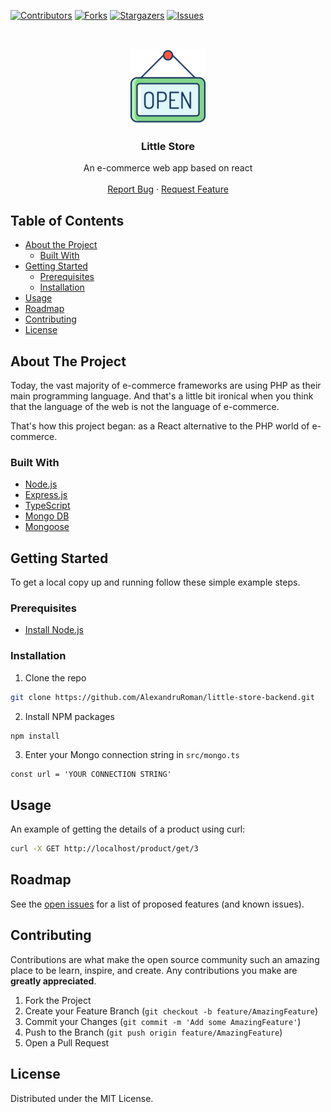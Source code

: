 <!-- PROJECT SHIELDS -->
<!--
*** I'm using markdown "reference style" links for readability.
*** Reference links are enclosed in brackets [ ] instead of parentheses ( ).
*** See the bottom of this document for the declaration of the reference variables
*** for contributors-url, forks-url, etc. This is an optional, concise syntax you may use.
*** https://www.markdownguide.org/basic-syntax/#reference-style-links
-->

[![Contributors][contributors-shield]][contributors-url]
[![Forks][forks-shield]][forks-url]
[![Stargazers][stars-shield]][stars-url]
[![Issues][issues-shield]][issues-url]

<!-- PROJECT LOGO -->
<br />
<p align="center">
  <a href="https://github.com/AlexandruRoman/little-store-backend">
    <img src="logo.png" alt="Logo" width="120" height="120">
  </a>

  <h3 align="center">Little Store</h3>

  <p align="center">
    An e-commerce web app based on react
    <br />
    <br />
    <a href="https://github.com/AlexandruRoman/little-store-backend/issues">Report Bug</a>
    ·
    <a href="https://github.com/AlexandruRoman/little-store-backend/issues">Request Feature</a>
  </p>
</p>

<!-- TABLE OF CONTENTS -->

## Table of Contents

- [About the Project](#about-the-project)
  - [Built With](#built-with)
- [Getting Started](#getting-started)
  - [Prerequisites](#prerequisites)
  - [Installation](#installation)
- [Usage](#usage)
- [Roadmap](#roadmap)
- [Contributing](#contributing)
- [License](#license)

<!-- ABOUT THE PROJECT -->

## About The Project

Today, the vast majority of e-commerce frameworks are using PHP as their main programming language. And that's a little bit ironical when you think that the language of the web is not the language of e-commerce.

That's how this project began: as a React alternative to the PHP world of e-commerce.

### Built With

- [Node.js](https://nodejs.org)
- [Express.js](https://expressjs.com)
- [TypeScript](https://www.typescriptlang.org)
- [Mongo DB](https://www.mongodb.com)
- [Mongoose](https://mongoosejs.com/)

<!-- GETTING STARTED -->

## Getting Started

To get a local copy up and running follow these simple example steps.

### Prerequisites

- [Install Node.js](https://nodejs.org/en/download/)

### Installation

1. Clone the repo

```sh
git clone https://github.com/AlexandruRoman/little-store-backend.git
```

2. Install NPM packages

```sh
npm install
```

3. Enter your Mongo connection string in `src/mongo.ts`

```JS
const url = 'YOUR CONNECTION STRING'
```

<!-- USAGE EXAMPLES -->

## Usage

An example of getting the details of a product using curl:

```bash
curl -X GET http://localhost/product/get/3
```

<!-- ROADMAP -->

## Roadmap

See the [open issues](https://github.com/AlexandruRoman/little-store-backend/issues) for a list of proposed features (and known issues).

<!-- CONTRIBUTING -->

## Contributing

Contributions are what make the open source community such an amazing place to be learn, inspire, and create. Any contributions you make are **greatly appreciated**.

1. Fork the Project
2. Create your Feature Branch (`git checkout -b feature/AmazingFeature`)
3. Commit your Changes (`git commit -m 'Add some AmazingFeature'`)
4. Push to the Branch (`git push origin feature/AmazingFeature`)
5. Open a Pull Request

<!-- LICENSE -->

## License

Distributed under the MIT License.

<!-- CONTACT -->

<!-- ACKNOWLEDGEMENTS -->

<!-- MARKDOWN LINKS & IMAGES -->
<!-- https://www.markdownguide.org/basic-syntax/#reference-style-links -->

[contributors-shield]: https://img.shields.io/github/contributors/AlexandruRoman/little-store-backend.svg?style=flat-square
[contributors-url]: https://github.com/AlexandruRoman/little-store-backend/graphs/contributors
[forks-shield]: https://img.shields.io/github/forks/AlexandruRoman/little-store-backend.svg?style=flat-square
[forks-url]: https://github.com/AlexandruRoman/little-store-backend/network/members
[stars-shield]: https://img.shields.io/github/stars/AlexandruRoman/little-store-backend.svg?style=flat-square
[stars-url]: https://github.com/AlexandruRoman/little-store-backend/stargazers
[issues-shield]: https://img.shields.io/github/issues/AlexandruRoman/little-store-backend.svg?style=flat-square
[issues-url]: https://github.com/AlexandruRoman/little-store-backend/issues
[linkedin-shield]: https://img.shields.io/badge/-LinkedIn-black.svg?style=flat-square&logo=linkedin&colorB=555
[linkedin-url]: https://www.linkedin.com/in/alexandru-daniel-roman/
[product-screenshot]: screenshot.png

